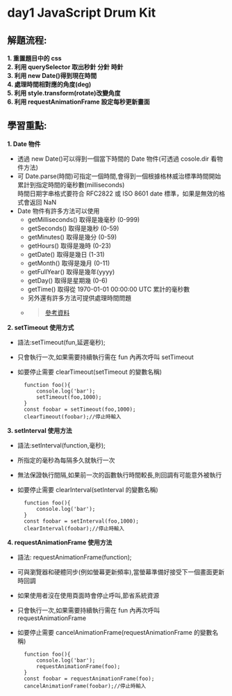 # day1 JavaScript Drum Kit

## 解題流程:

**1. 重置題目中的 css**<br>
**2. 利用 querySelector 取出秒針 分針 時針**<br>
**3. 利用 new Date()得到現在時間**<br>
**4. 處理時間相對應的角度(deg)**<br>
**5. 利用 style.transform(rotate)改變角度**<br>
**6. 利用 requestAnimationFrame 設定每秒更新畫面**<br>

## 學習重點:

**1. Date 物件**

- 透過 new Date()可以得到一個當下時間的 Date 物件(可透過 cosole.dir 看物件方法)
- 可 Date.parse(時間)可指定一個時間,會得到一個根據格林威治標準時間開始累計到指定時間的毫秒數(milliseconds)  
  時間日期字串格式要符合 RFC2822 或 ISO 8601 date 標準，如果是無效的格式會返回 NaN
- Date 物件有許多方法可以使用
  - getMilliseconds() 取得是幾毫秒 (0-999)
  - getSeconds() 取得是幾秒 (0-59)
  - getMinutes() 取得是幾分 (0-59)
  - getHours() 取得是幾時 (0-23)
  - getDate() 取得是幾日 (1-31)
  - getMonth() 取得是幾月 (0-11)
  - getFullYear() 取得是幾年(yyyy)
  - getDay() 取得是星期幾 (0-6)
  - getTime() 取得從 1970-01-01 00:00:00 UTC 累計的毫秒數
  - 另外還有許多方法可提供處理時間問題
  - > [參考資料](https://www.fooish.com/)

**2. setTimeout 使用方式**

- 語法:setTimeout(fun,延遲毫秒);
- 只會執行一次,如果需要持續執行需在 fun 內再次呼叫 setTimeout
- 如要停止需要 clearTimeout(setTimeout 的變數名稱)

        function foo(){
            console.log('bar');
            setTimeout(foo,1000);
        }
        const foobar = setTimeout(foo,1000);
        clearTimeout(foobar);//停止時輸入

**3. setInterval 使用方法**

- 語法:setInterval(function,毫秒);
- 所指定的毫秒為每隔多久就執行一次
- 無法保證執行間隔,如果前一次的函數執行時間較長,則回調有可能意外被執行
- 如要停止需要 clearInterval(setInterval 的變數名稱)

        function foo(){
            console.log('bar');
        }
        const foobar = setInterval(foo,1000);
        clearInterval(foobar);//停止時輸入

**4. requestAnimationFrame 使用方法**

- 語法: requestAnimationFrame(function);
- 可與瀏覽器和硬體同步(例如螢幕更新頻率),當螢幕準備好接受下一個畫面更新時回調
- 如果使用者沒在使用頁面時會停止呼叫,節省系統資源
- 只會執行一次,如果需要持續執行需在 fun 內再次呼叫 requestAnimationFrame
- 如要停止需要 cancelAnimationFrame(requestAnimationFrame 的變數名稱)

        function foo(){
            console.log('bar');
            requestAnimationFrame(foo);
        }
        const foobar = requestAnimationFrame(foo);
        cancelAnimationFrame(foobar);//停止時輸入
